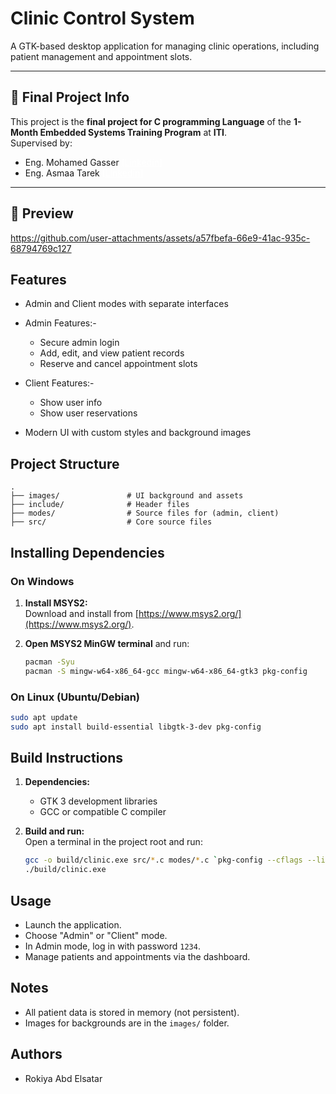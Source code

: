 # Clinic Control System

A GTK-based desktop application for managing clinic operations, including patient management and appointment slots.

---

## 🔹 Final Project Info

This project is the **final project for C programming Language** of the **1-Month Embedded Systems Training Program** at **ITI**.  
Supervised by:
- Eng. Mohamed Gasser <a href="https://www.linkedin.com/in/mohamed-gasser-b1556320b/" style="color:white" target="_blank">[Linkedin]</a> 
- Eng. Asmaa Tarek <a href="https://www.linkedin.com/in/asmaa-tarek-2405661b3?utm_source=share&utm_campaign=share_via&utm_content=profile&utm_medium=android_app" style="color:white" target="_blank">[Linkedin]</a>

---

## 🎥 Preview


https://github.com/user-attachments/assets/a57fbefa-66e9-41ac-935c-68794769c127




## Features

- Admin and Client modes with separate interfaces
- Admin Features:-
  - Secure admin login
  - Add, edit, and view patient records
  - Reserve and cancel appointment slots
- Client Features:-
  - Show user info
  - Show user reservations

- Modern UI with custom styles and background images

## Project Structure

```
.
├── images/               # UI background and assets
├── include/              # Header files
├── modes/                # Source files for (admin, client)
├── src/                  # Core source files
```

## Installing Dependencies

### On Windows

1. **Install MSYS2:**  
   Download and install from [https://www.msys2.org/](https://www.msys2.org/).

2. **Open MSYS2 MinGW terminal** and run:
   ```sh
   pacman -Syu
   pacman -S mingw-w64-x86_64-gcc mingw-w64-x86_64-gtk3 pkg-config
   ```

### On Linux (Ubuntu/Debian)

```sh
sudo apt update
sudo apt install build-essential libgtk-3-dev pkg-config
```

## Build Instructions

1. **Dependencies:**  
   - GTK 3 development libraries  
   - GCC or compatible C compiler

2. **Build and run:**  
   Open a terminal in the project root and run:
   ```sh
   gcc -o build/clinic.exe src/*.c modes/*.c `pkg-config --cflags --libs gtk+-3.0`
   ./build/clinic.exe
   ```

## Usage

- Launch the application.
- Choose "Admin" or "Client" mode.
- In Admin mode, log in with password `1234`.
- Manage patients and appointments via the dashboard.

## Notes

- All patient data is stored in memory (not persistent).
- Images for backgrounds are in the `images/` folder.

## Authors

- Rokiya Abd Elsatar
